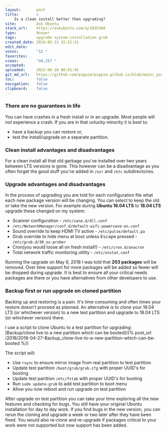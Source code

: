 ```yaml
---
layout:       post
title:        >
    Is a clean install better than upgrading?
site:         Ask Ubuntu
stack_url:    https://askubuntu.com/q/1035368
type:         Answer
tags:         upgrade system-installation grub
created_date: 2018-05-12 15:22:51
edit_date:    
votes:        "12 "
favorites:    
views:        "44,257 "
accepted:     
uploaded:     2022-08-28 08:01:45
git_md_url:   https://github.com/pippim/pippim.github.io/blob/main/_posts/2018/2018-05-12-Is-a-clean-install-better-than-upgrading_.md
toc:          false
navigation:   false
clipboard:    false
---
```


### There are no guarantees in life

You can have crashes in a fresh install or in an upgrade. Most people will not experience a crash. If you are in that unlucky minority it is best to:

- have a backup you can restore or,
- test the install/upgrade on a separate partition.

### Clean install advantages and disadvantages

For a clean install all that old garbage you've installed over two years between LTS versions is gone. This however can be a disadvantage as you often forget the good stuff you've added in `/usr` and `/etc` subdirectories.

### Upgrade advantages and disadvantages

In the process of upgrading you are told for each configuration file what each new package version will be changing. You can select to keep the old or take the new version. For example during **Ubuntu 16.04 LTS** to **18.04 LTS** upgrade these changed on my system:

- Scanner configuration - `/etc/sane.d/dll.conf`
- `/etc/NetworkManager/conf.d/default-wifi-powersave-on.conf`
- Sound override to keep HDMI TV active - `/etc/pulse/default.pa`
- Grub override to hide menu at boot unless <kbd>Escape</kbd> pressed - `/etc/grub.d/30_os-prober`
- Cron(you would loose all on fresh install!) - `/etc/cron.d/anacron`
- Total network traffic monitoring utility - `/etc/vnstat.conf`

Running the upgrade on May 6, 2018 I was told that **203 packages** will be removed. Over time support for more packages will be added so fewer will be dropped during upgrade. It is best to ensure all your critical needs packages are there or you have alternatives from other developers to use.

### Backup first or run upgrade on cloned partition

Backing up and restoring is a pain. It's time consuming and often times your restore doesn't proceed as planned. An alternative is to clone your 16.04 LTS (or whichever version) to a new test partition and upgrade to 18.04 LTS (or whichever version) there.

I use a script to clone Ubuntu to a test partition for upgrading: [Backup/clone live to a new partition which can be booted]({% post_url /2018/2018-04-27-Backup_clone-live-to-a-new-partition-which-can-be-booted %})

The script will:

- Use `rsync` to ensure mirror image from real partition to test partition
- Update test partition `/boot/grub/grub.cfg` with proper UUID's for booting
- Update test partition `/etc/fstab` with proper UUID's for booting
- Run `sudo update-grub` to add test partition to boot menu
- Allow you now reboot and run upgrade on test partition

After upgrade on test partition you can take your time exploring all the new features and checking for bugs. You still have your original Ubuntu installation for day to day work. If you find bugs in the new version, you can rerun the cloning and upgrade a week or two later after they have been fixed. You would also re-clone and re-upgrade if packages critical to your work were not supported but now support has been added.
